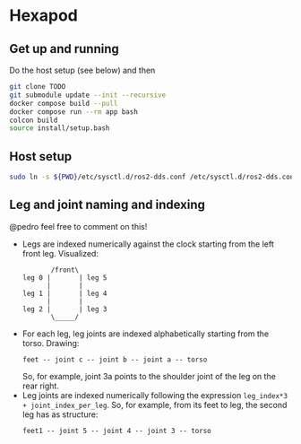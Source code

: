 # Hexapod

## Get up and running
Do the host setup (see below) and then
```bash
git clone TODO
git submodule update --init --recursive
docker compose build --pull
docker compose run --rm app bash
colcon build
source install/setup.bash
```


## Host setup
```bash
sudo ln -s ${PWD}/etc/sysctl.d/ros2-dds.conf /etc/sysctl.d/ros2-dds.conf
```

## Leg and joint naming and indexing
@pedro feel free to comment on this!
- Legs are indexed numerically against the clock
  starting from the left front leg. Visualized:
  ```
         /front\
  leg 0 |       | leg 5
        |       |
  leg 1 |       | leg 4
        |       |
  leg 2 |       | leg 3
         \_____/
  ```
- For each leg, leg joints are indexed alphabetically starting from the torso.
  Drawing:
  ```
  feet -- joint c -- joint b -- joint a -- torso
  ```
  So, for example, joint 3a points to the shoulder joint
  of the leg on the rear right.
- Leg joints are indexed numerically
  following the expression `leg_index*3 + joint_index_per_leg`.
  So, for example, from its feet to leg, the second leg has as structure:
  ```
  feet1 -- joint 5 -- joint 4 -- joint 3 -- torso
  ```
